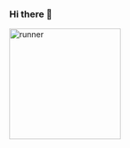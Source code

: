 ### Hi there 👋 
<img src="https://github.com/benturnerrocks/benturnerrocks/assets/85888003/73e7233f-a56d-4db6-b50b-1c8ea6cf8cb6" alt="runner" width="200"/>


<!--
**benturnerrocks/benturnerrocks** is a ✨ _special_ ✨ repository because its `README.md` (this file) appears on your GitHub profile.

Here are some ideas to get you started:

- 🔭 I’m currently working on ...
- 🌱 I’m currently learning ...
- 👯 I’m looking to collaborate on ...
- 🤔 I’m looking for help with ...
- 💬 Ask me about ...
- 📫 How to reach me: ...
- 😄 Pronouns: ...
- ⚡ Fun fact: ...
-->
